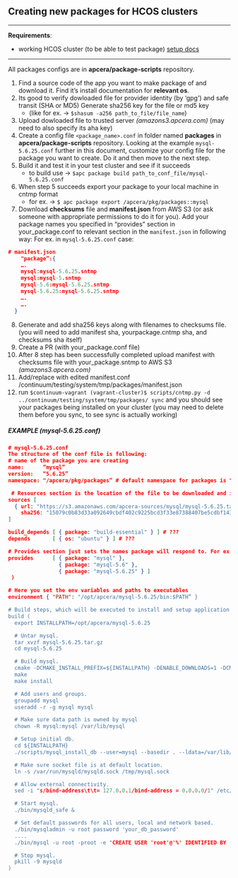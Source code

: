 ## Creating new packages for HCOS clusters
___
**Requirements**: 
* working HCOS cluster (to be able to test package) [setup docs](https://github.com/apcera/orchestrator/wiki/Local-Release-Building-and-Deployment)
___

   All packages configs are in **apcera/package-scripts** repository.
1. Find a source code of the app you want to make package of and download it. 
Find it’s install documentation for **relevant os**.
2. Its good to verify dowloaded file for provider identity (by ‘gpg') and safe transit (SHA or MD5) 
Generate sha256 key for the file or md5 key 
    * (like for ex. -> ```$shasum -a256 path_to_file/file_name```)
3. Upload dowloaded file to trusted server _(amazons3.apcera.com)_  (may need to also specify its aha key)  
4. Create a config file `<package_name>.conf` in folder named **packages** in **apcera/package-scripts** repository. Looking at the example `mysql-5.6.25.conf` further in this document, customize your config file for the package you want to create. Do it and then move to the next step.
5. Build it and test it in your test cluster and see if it succeeds 
    * to build use -> ```$apc package build path_to_conf_file/mysql-5.6.25.conf```
6. When step 5 succeeds export your package to your local machine in cntmp format 
    * for ex. -> `$ apc package export /apcera/pkg/packages::mysql`
7. Download **checksums** file and **manifest.json** from AWS S3 (or ask someone with appropriate permissions to do it for you). 
Add your package names you specified in “provides” section in your_package.conf to relevant section in the `manifest.json` in following way: 
    For ex. in `mysql-5.6.25.conf` case:
```json
# manifest.json
    "package”:{
    ….
    mysql:mysql-5.6.25.sntmp
    mysql:mysql-5.sntmp
    mysql-5.6:mysql-5.6.25.sntmp
    mysql-5.6.25:mysql-5.6.25.sntmp
    ….
    …. 
  }
```
8. Generate and add sha256 keys along with filenames to checksums file. (you will need to add manifest sha, yourpackage.cntmp sha, and checksums sha itself)
9. Create a PR (with your_package.conf file)
10. After 8 step has been successfully completed upload manifest with checksums file with your_package.sntmp to AWS S3 _(amazons3.apcera.com)_
11. Add/replace with edited manifest.conf /continuum/testing/system/tmp/packages/manifest.json
12. run `$continuum-vagrant (vagrant-cluster)$ scripts/cntmp.py -d ../continuum/testing/system/tmp/packages/ sync` and you should see your packages being installed on your cluster (you may need to delete them before you sync, to see sync is actually working)
  
##### EXAMPLE _(mysql-5.6.25.conf)_ 

```json
# mysql-5.6.25.conf 
The structure of the conf file is following:
# name of the package you are creating
name:      “mysql”
version:   “5.6.25”
namespace: "/apcera/pkg/packages” # default namespace for packages is "/apcera/pkg/packages”

 # Resources section is the location of the file to be downloaded and its sha256 key for the verification for the security purposes. 
sources [
  { url: "https://s3.amazonaws.com/apcera-sources/mysql/mysql-5.6.25.tar.gz",
    sha256: "15079c0b83d33a092649cbdf402c9225bcd3f33e87388407be5cdbf1432c7fbd" },
]

build_depends [ { package: "build-essential" } ] # ???
depends       [ { os: "ubuntu" } ] # ???

# Provides section just sets the names package will respond to. For ex. $apc capsule create test-cap -p mysql-5.6 (<- here could be mysq or mysql-5.6.25, any would refer to this package)
provides      [ { package: "mysql" },
                { package: "mysql-5.6" },
                { package: "mysql-5.6.25" } ]  
 )

# Here you set the env variables and paths to executables
environment { "PATH": "/opt/apcera/mysql-5.6.25/bin:$PATH” }

# Build steps, which will be executed to install and setup application for the package. As an example below is mysql installation and setup taken from internet and slightly adjusted to ones needs.
build (
  export INSTALLPATH=/opt/apcera/mysql-5.6.25

  # Untar mysql.
  tar xvzf mysql-5.6.25.tar.gz
  cd mysql-5.6.25

  # Build mysql.
  cmake -DCMAKE_INSTALL_PREFIX=${INSTALLPATH} -DENABLE_DOWNLOADS=1 -DCMAKE_C_FLAGS="-O3 -g -Wall -Wextra -Wformat-security -Wvla -Wwrite-strings -Wdeclaration-after-statement" -DCMAKE_CXX_FLAGS_RELWITHDEBINFO="-O3 -g -DDBUG_OFF" -DDEFAULT_CHARSET=utf8 -DDEFAULT_COLLATION=utf8_general_ci .
  make
  make install

  # Add users and groups.
  groupadd mysql
  useradd -r -g mysql mysql

  # Make sure data path is owned by mysql
  chown -R mysql:mysql /var/lib/mysql

  # Setup initial db.
  cd ${INSTALLPATH}
  ./scripts/mysql_install_db --user=mysql --basedir . --ldata=/var/lib/mysql/ --force

  # Make sure socket file is at default location.
  ln -s /var/run/mysqld/mysqld.sock /tmp/mysql.sock

  # Allow external connectivity.
  sed -i "s/bind-address\t\t= 127.0.0.1/bind-address = 0.0.0.0/1" /etc/mysql/my.cnf

  # Start mysql.
  ./bin/mysqld_safe &

  # Set default passwords for all users, local and network based.
  ./bin/mysqladmin -u root password 'your_db_password'
  ....
  ./bin/mysql -u root -proot -e "CREATE USER 'root'@'%' IDENTIFIED BY 'root';"

  # Stop mysql.
  pkill -9 mysqld
)
```